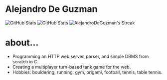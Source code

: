 # Alejandro De Guzman
![GitHub Stats](https://github-readme-stats.vercel.app/api?username=AlejandroDeGuzman&theme=tokyonight&show_icons=true&hide_border=true&count_private=true)
![GitHub Stats](https://github-readme-stats.vercel.app/api/top-langs/?username=AlejandroDeGuzman&theme=tokyonight&show_icons=true&hide_border=true&layout=compact)
![AlejandroDeGuzman's Streak](https://github-readme-streak-stats.herokuapp.com/?user=AlejandroDeGuzman&theme=tokyonight&hide_border=true)
# about...

* Programming an HTTP web server, parser, and simple DBMS from scratch in C.
* Creating a multiplayer turn-based tank game for the web.
* Hobbies: bouldering, running, gym, origami, football, tennis, table tennis.



